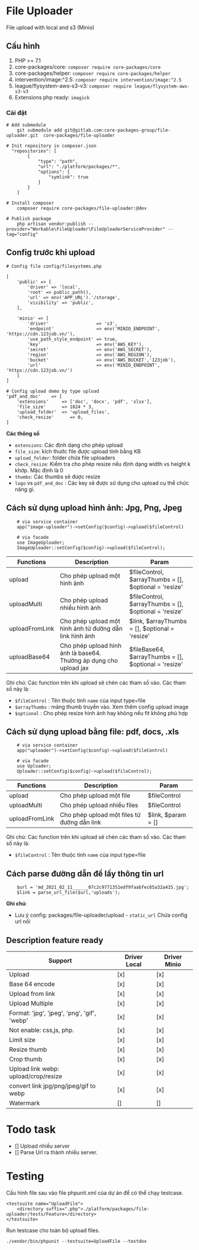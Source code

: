 # File Uploader

File upload with local and s3 (Minio)

## Cấu hình

1. PHP >= 7.1
2. core-packages/core: `composer require core-packages/core`
3. core-packages/helper: `composer require core-packages/helper`
4. intervention/image:^2.5: `composer require intervention/image:^2.5`
5. league/flysystem-aws-s3-v3: `composer require league/flysystem-aws-s3-v3`
6. Extensions php ready: `imagick`

### Cài đặt

```
# Add submodule
    git submodule add git@gitlab.com:core-packages-group/file-uploader.git  core-packages/file-uploader

# Init repository in composer.json
  "repositories": [
        {
            "type": "path",
            "url": "./platform/packages/*",
            "options": {
                "symlink": true
            }
        }
    ]

# Install composer
    composer require core-packages/file-uploader:@dev

# Publish package
    php artisan vendor:publish --provider="Workable\FileUploader\FileUploaderServiceProvider" --tag="config"
```

## Config trước khi upload

```
# Config file config/filesystems.php

[
	'public' => [
	    'driver' => 'local',
	    'root' => public_path(),
	    'url' => env('APP_URL').'/storage',
	    'visibility' => 'public',
	],

	'minio' => [
	    'driver'                  => 's3',
	    'endpoint'                => env('MINIO_ENDPOINT', 'https://cdn.123job.vn/'),
	    'use_path_style_endpoint' => true,
	    'key'                     => env('AWS_KEY'),
	    'secret'                  => env('AWS_SECRET'),
	    'region'                  => env('AWS_REGION'),
	    'bucket'                  => env('AWS_BUCKET','123job'),
	    'url'                     => env('MINIO_ENDPOINT', 'https://cdn.123job.vn/')
	]
]

# Config upload demo by type upload
'pdf_and_doc'    => [
    'extensions'     => ['doc', 'docx', 'pdf', 'xlsx'],
    'file_size'      => 1024 * 3,
    'upload_folder'  => 'upload_files',
    'check_resize'      => 0,
]

```

**Các thông số**

- `extensions`: Các định dạng cho phép upload
- `file_size`: kích thước file được upload tính bằng KB
- `upload_folder`: folder chứa file uploaders
- `check_resize`: Kiểm tra cho phép resize nếu định dạng width vs height k khớp. Mặc định là 0
- `thumbs`: Các thumbs sẽ được resize
- `logo` vs `pdf_and_doc` : Các key sẽ được sử dụng cho upload cụ thể chức năng gì.

## Cách sử dụng upload hình ảnh: Jpg, Png, Jpeg

```
    # via service container
    app("image-uploader")->setConfig($config)->upload($fileControl)

    # via facade
    use ImageUploader;
    ImageUploader::setConfig($config)->upload($fileControl);
```

| Functions      | Description                                                       | Param                                                 |
| -------------- | ----------------------------------------------------------------- | ----------------------------------------------------- |
| upload         | Cho phép upload một hình ảnh                                      | $fileControl, $arrayThumbs = [], $optional = 'resize' |
| uploadMulti    | Cho phép upload nhiều hình ảnh                                    | $fileControl, $arrayThumbs = [], $optional = 'resize' |
| uploadFromLink | Cho phép upload một hình ảnh từ đường dẫn link hình ảnh           | $link, $arrayThumbs = [], $optional = 'resize'        |
| uploadBase64   | Cho phép upload hình ảnh là base64. Thường áp dụng cho upload jax | $fileBase64, $arrayThumbs = [], $optional = 'resize'  |

Ghi chú: Các function trên khi upload sẽ chèn các tham số vào. Các tham số này là:

- `$fileControl` : Tên thuộc tính `name` của input type=file
- `$arrayThumbs` : mảng thumb truyền vào. Xem thêm config upload image
- `$optional` : Cho phép resize hình ảnh hay không nếu fit không phù hợp

## Cách sử dụng upload bằng file: pdf, docs, .xls

```
    # via service container
    app("uploader")->setConfig($config)->upload($fileControl)

    # via facade
    use Uploader;
    Uploader::setConfig($config)->upload($fileControl);
```

| Functions      | Description                                 | Param              |
| -------------- | ------------------------------------------- | ------------------ |
| upload         | Cho phép upload một file                    | $fileControl       |
| uploadMulti    | Cho phép upload nhiều files                 | $fileControl       |
| uploadFromLink | Cho phép upload một files từ đường dẫn link | $link, $param = [] |

Ghi chú: Các function trên khi upload sẽ chèn các tham số vào. Các tham số này là:

- `$fileControl` : Tên thuộc tính `name` của input type=file

## Cách parse đường dẫn để lấy thông tin url

```
    $url = 'md_2021_02_11______07c2c9771351edf9faabfec65a32a415.jpg';
    $link = parse_url_file($url,'uploads');
```

**Ghi chú**:

- Lưu ý config: packages/file-uploader/upload - `static_url` Chứa config url nối

## Description feature ready

| Support                                     | Driver Local | Driver Minio |
| ------------------------------------------- | ------------ | ------------ |
| Upload                                      | [x]          | [x]          |
| Base 64 encode                              | [x]          | [x]          |
| Upload from link                            | [x]          | [x]          |
| Upload Multiple                             | [x]          | [x]          |
| Format: 'jpg', 'jpeg', 'png', 'gif', 'webp' | [x]          | [x]          |
| Not enable: css,js, php.                    | [x]          | [x]          |
| Limit size                                  | [x]          | [x]          |
| Resize thumb                                | [x]          | [x]          |
| Crop thumb                                  | [x]          | [x]          |
| Upload link webp: upload/crop/resize        | [x]          | [x]          |
| convert link jpg/png/jpeg/gif to webp       | [x]          | [x]          |
| Watermark                                   | []           | []           |

# Todo task

- [] Upload nhiều server
- [] Parse Url ra thành nhiều server.

# Testing

Cấu hình file sau vào file phpunit.xml của dự án để có thể chạy testcase.

```
<testsuite name="UploadFile">
    <directory suffix=".php">./platform/packages/file-uploader/tests/Feature</directory>
</testsuite>
```

Run testcase cho toàn bộ upload files.

```
./vendor/bin/phpunit --testsuite=UploadFile --testdox
```